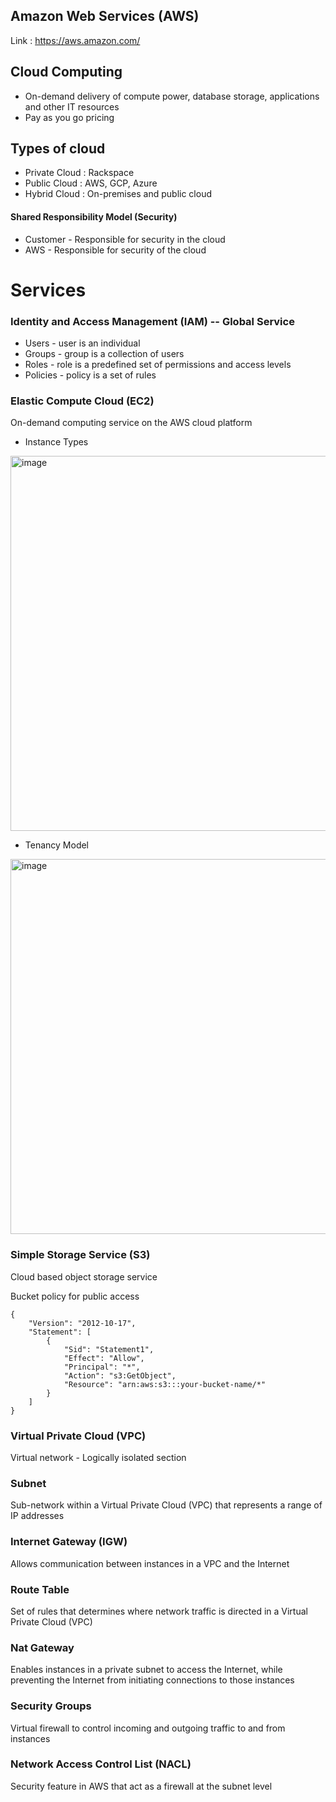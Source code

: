 ## Amazon Web Services (AWS)
Link : https://aws.amazon.com/

## Cloud Computing
- On-demand delivery of compute power, database storage, applications and other IT resources
- Pay as you go pricing

## Types of cloud
- Private Cloud : Rackspace
- Public Cloud : AWS, GCP, Azure
- Hybrid Cloud : On-premises and public cloud

#### Shared Responsibility Model (Security) 
- Customer   - Responsible for security in the cloud
- AWS        - Responsible for security of the cloud

# Services

### Identity and Access Management (IAM) -- Global Service
- Users     - user is an individual
- Groups    - group is a collection of users
- Roles     - role is a predefined set of permissions and access levels
- Policies  - policy is a set of rules

### Elastic Compute Cloud (EC2) 
On-demand computing service on the AWS cloud platform

- Instance Types<br>
<img width="600" alt="image" src="https://github.com/user-attachments/assets/f2fdb6c3-9a40-4992-9c4c-9cf662010f68">

- Tenancy Model<br>
<img width="600" alt="image" src="https://github.com/user-attachments/assets/1d691ce6-ee47-47e2-b17b-24d2614fce0d">

### Simple Storage Service (S3)
Cloud based object storage service

Bucket policy for public access
```
{
    "Version": "2012-10-17",
    "Statement": [
        {
            "Sid": "Statement1",
            "Effect": "Allow",
            "Principal": "*",
            "Action": "s3:GetObject",
            "Resource": "arn:aws:s3:::your-bucket-name/*"
        }
    ]
}
```

### Virtual Private Cloud (VPC)
Virtual network - Logically isolated section

### Subnet
Sub-network within a Virtual Private Cloud (VPC) that represents a range of IP addresses

### Internet Gateway (IGW)
Allows communication between instances in a VPC and the Internet

### Route Table
Set of rules that determines where network traffic is directed in a Virtual Private Cloud (VPC)

### Nat Gateway
Enables instances in a private subnet to access the Internet, while preventing the Internet from initiating connections to those instances

### Security Groups
Virtual firewall to control incoming and outgoing traffic to and from instances

### Network Access Control List (NACL)
Security feature in AWS that act as a firewall at the subnet level


